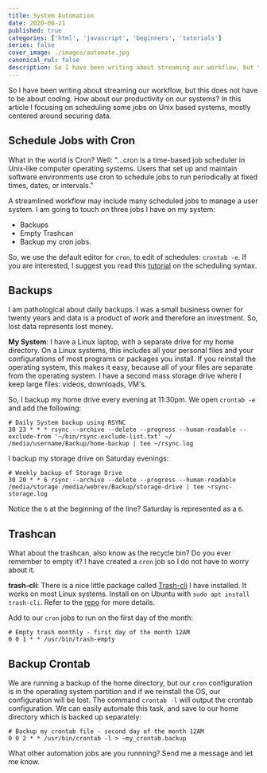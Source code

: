 ```yaml
---
title: System Automation
date: 2020-06-21
published: true
categories: ['html', 'javascript', 'beginners', 'tutorials']
series: false
cover_image: ./images/automate.jpg
canonical_rul: false
description: So I have been writing about streaming our workflow, but this does not have to be about coding. How about our productivity on our systems? In this article I focusing on scheduling some jobs on Unix based systems, mostly centered around securing data.
---
```

So I have been writing about streaming our workflow, but this does not have to be about coding. How about our productivity on our systems? In this article I focusing on scheduling some jobs on Unix based systems, mostly centered around securing data.

## Schedule Jobs with Cron
What in the world is Cron? Well: "...cron is a time-based job scheduler in Unix-like computer operating systems. Users that set up and maintain software environments use cron to schedule jobs to run periodically at fixed times, dates, or intervals."

A streamlined workflow may include many scheduled jobs to manage a user system. I am going to touch on three jobs I have on my system:
- Backups
- Empty Trashcan
- Backup my cron jobs.

So, we use the default editor for `cron`, to edit of schedules: `crontab -e`. If you are interested, I suggest you read this [tutorial](https://code.tutsplus.com/tutorials/scheduling-tasks-with-cron-jobs--net-8800) on the scheduling syntax.

## Backups
I am pathological about daily backups. I was a small business owner for twenty years and data is a product of work and therefore an investment. So, lost data represents lost money.

**My System**: I have a Linux laptop, with a separate drive for my home directory. On a Linux systems, this includes all your personal files and your configurations of most programs or packages you install. If you reinstall the operating system, this makes it easy, because all of your files are separate from the operating system. I have a second mass storage drive where I keep large files: videos, downloads, VM's.

So, I backup my home drive every evening at 11:30pm. We open `crontab -e` and add the following:
```
# Daily System backup using RSYNC
30 23 * * * rsync --archive --delete --progress --human-readable --exclude-from '~/bin/rsync-exclude-list.txt' ~/ /media/username/Backup/home-backup | tee ~/rsync.log
```
I backup my storage drive on Saturday evenings:
```
# Weekly backup of Storage Drive
30 20 * * 6 rsync --archive --delete --progress --human-readable /media/storage /media/webrev/Backup/storage-drive | tee ~rsync-storage.log
```
Notice the `6` at the beginning of the line? Saturday is represented as a `6`.

## Trashcan
What about the trashcan, also know as the recycle bin? Do you ever remember to empty it? I have created a `cron` job so I do not have to worry about it.

**trash-cli**: There is a nice little package called [Trash-cli](https://github.com/andreafrancia/trash-cli) I have installed. It works on most Linux systems. Install on on Ubuntu with `sudo apt install trash-cli`. Refer to the [repo](https://github.com/andreafrancia/trash-cli) for more details.

Add to our `cron` jobs to run on the first day of the month:
```
# Empty trash monthly - first day of the month 12AM
0 0 1 * * /usr/bin/trash-empty
```

## Backup Crontab
We are running a backup of the home directory, but our `cron` configuration is in the operating system partition and if we reinstall the OS, our configuration will be lost. The command `crontab -l` will output the crontab configuration. We can easily automate this task, and save to our home directory which is backed up separately:
```
# Backup my crontab file - second day of the month 12AM
0 0 2 * * /usr/bin/crontab -l > ~my_crontab.backup
```

What other automation jobs are you runnning? Send me a message and let me know.
